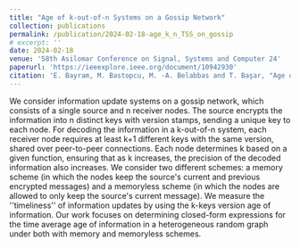 ```yaml
---
title: "Age of k-out-of-n Systems on a Gossip Network"
collection: publications
permalink: /publication/2024-02-18-age_k_n_TSS_on_gossip
# excerpt: ''
date: 2024-02-18
venue: '58th Asilomar Conference on Signal, Systems and Computer 24'
paperurl: 'https://ieeexplore.ieee.org/document/10942930'
citation: 'E. Bayram, M. Bastopcu, M. -A. Belabbas and T. Başar, "Age of k-Out-of-n Systems on a Gossip Network," 2024 58th Asilomar Conference on Signals, Systems, and Computers, Pacific Grove, CA, USA, 2024, pp. 1807-1811'
---
```


We consider information update systems on a gossip network, which consists of a single source and n receiver nodes. The source encrypts the information into n distinct keys with version stamps, sending a unique key to each node. For decoding the information in a k-out-of-n system, each receiver node requires at least k+1 different keys with the same version, shared over peer-to-peer connections. Each node determines k based on a given function, ensuring that as k increases, the precision of the decoded information also increases. We consider two different schemes: a memory scheme (in which the nodes keep the source's current and previous encrypted messages) and a memoryless scheme (in which the nodes are allowed to only keep the source's current message). We measure the ''timeliness'' of information updates by using the k-keys version age of information. Our work focuses on determining closed-form expressions for the time average age of information in a heterogeneous random graph under both with memory and memoryless schemes.